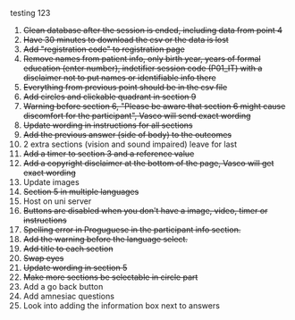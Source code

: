 testing 123

1. ~~Clean database after the session is ended, including data from point 4~~
2. ~~Have 30 minutes to download the csv or the data is lost~~
3. ~~Add "registration code" to registration page~~
4. ~~Remove names from patient info, only birth year, years of formal education (enter number), indetifier session code (P01_IT) with a disclaimer not to put names or identifiable info there~~
5. ~~Everything from previous point should be in the csv file~~
6. ~~Add circles and clickable quadrant in section 9~~
7. ~~Warning before section 6, "Please be aware that section 6 might cause discomfort for the participant", Vasco will send exact wording~~
8. ~~Update wording in instructions for all sections~~
9.  ~~Add the previous answer (side of body) to the outcomes~~
10. 2 extra sections (vision and sound impaired) leave for last
11. ~~Add a timer to section 3 and a reference value~~
12. ~~Add a copyright disclaimer at the bottom of the page, Vasco will get exact wording~~
13. Update images
14. ~~Section 5 in multiple languages~~
15. Host on uni server
16. ~~Buttons are disabled when you don't have a image, video, timer or instructions~~
17. ~~Spelling error in Proguguese in the participant info section.~~
18. ~~Add the warning before the language select.~~
19. ~~Add title to each section~~
20. ~~Swap eyes~~
21. ~~Update wording in section 5~~
22. ~~Make more sections be selectable in circle part~~
23. Add a go back button
24. Add amnesiac questions
25. Look into adding the information box next to answers